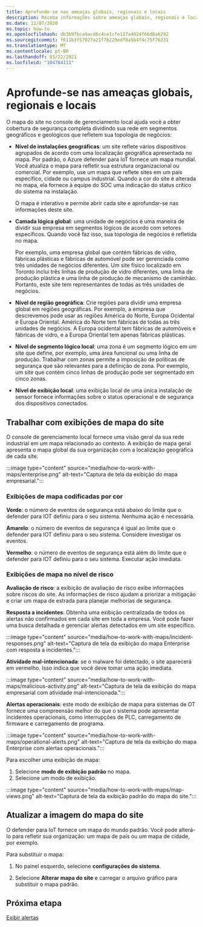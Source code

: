 ```yaml
---
title: Aprofunde-se nas ameaças globais, regionais e locais
description: Receba informações sobre ameaças globais, regionais e locais usando o mapa do site no console de gerenciamento local.
ms.date: 12/07/2020
ms.topic: how-to
ms.openlocfilehash: db3b9fbca9acd6c4ce1cfe137a4024f66d8a6292
ms.sourcegitcommit: f611b3f57027a21f7b229edf8a5b4f4c75f76331
ms.translationtype: MT
ms.contentlocale: pt-BR
ms.lasthandoff: 03/22/2021
ms.locfileid: "104784111"
---
```

# <a name="gain-insight-into-global-regional-and-local-threats"></a>Aprofunde-se nas ameaças globais, regionais e locais

O mapa do site no console de gerenciamento local ajuda você a obter cobertura de segurança completa dividindo sua rede em segmentos geográficos e geológicos que refletem sua topologia de negócios:

- **Nível de instalações geográficas**: um site reflete vários dispositivos agrupados de acordo com uma localização geográfica apresentada no mapa. Por padrão, o Azure defender para IoT fornece um mapa mundial. Você atualiza o mapa para refletir sua estrutura organizacional ou comercial. Por exemplo, use um mapa que reflete sites em um país específico, cidade ou campus industrial. Quando a cor do site é alterada no mapa, ela fornece à equipe do SOC uma indicação do status crítico do sistema na instalação.

  O mapa é interativo e permite abrir cada site e aprofundar-se nas informações deste site.

- **Camada lógica global**: uma unidade de negócios é uma maneira de dividir sua empresa em segmentos lógicos de acordo com setores específicos. Quando você faz isso, sua topologia de negócios é refletida no mapa.

  Por exemplo, uma empresa global que contém fábricas de vidro, fábricas plásticas e fábricas de automóvel pode ser gerenciada como três unidades de negócios diferentes. Um site físico localizado em Toronto inclui três linhas de produção de vidro diferentes, uma linha de produção plástica e uma linha de produção de mecanismo de caminhão. Portanto, este site tem representantes de todas as três unidades de negócios.

- **Nível de região geográfica**: Crie regiões para dividir uma empresa global em regiões geográficas. Por exemplo, a empresa que descrevemos pode usar as regiões América do Norte, Europa Ocidental e Europa Oriental. América do Norte tem fábricas de todas as três unidades de negócios. A Europa ocidental tem fábricas de automóveis e fábricas de vidro, e a Europa Oriental tem apenas fábricas plásticas.

- **Nível de segmento lógico local**: uma zona é um segmento lógico em um site que define, por exemplo, uma área funcional ou uma linha de produção. Trabalhar com zonas permite a imposição de políticas de segurança que são relevantes para a definição de zona. Por exemplo, um site que contém cinco linhas de produção pode ser segmentado em cinco zonas.

- **Nível de exibição local**: uma exibição local de uma única instalação de sensor fornece informações sobre o status operacional e de segurança dos dispositivos conectados.

## <a name="work-with-site-map-views"></a>Trabalhar com exibições de mapa do site

O console de gerenciamento local fornece uma visão geral da sua rede industrial em um mapa relacionado ao contexto. A exibição de mapa geral apresenta o mapa global da sua organização com a localização geográfica de cada site.

:::image type="content" source="media/how-to-work-with-maps/enterprise.png" alt-text="Captura de tela da exibição do mapa empresarial.":::

### <a name="color-coded-map-views"></a>Exibições de mapa codificadas por cor

**Verde**: o número de eventos de segurança está abaixo do limite que o defender para IOT definiu para o seu sistema. Nenhuma ação é necessária.

**Amarelo**: o número de eventos de segurança é igual ao limite que o defender para IOT definiu para o seu sistema. Considere investigar os eventos.  

**Vermelho**: o número de eventos de segurança está além do limite que o defender para IOT definiu para o seu sistema. Executar ação imediata.

### <a name="risk-level-map-views"></a>Exibições de mapa no nível de risco

**Avaliação de risco**: a exibição de avaliação de risco exibe informações sobre riscos do site. As informações de risco ajudam a priorizar a mitigação e criar um mapa de estrada para planejar melhorias de segurança.

**Resposta a incidentes**: Obtenha uma exibição centralizada de todos os alertas não confirmados em cada site em toda a empresa. Você pode fazer uma busca detalhada e gerenciar alertas detectados em um site específico.

:::image type="content" source="media/how-to-work-with-maps/incident-responses.png" alt-text="Captura de tela da exibição do mapa Enterprise com resposta a incidentes.":::

**Atividade mal-intencionada**: se o malware foi detectado, o site aparecerá em vermelho. Isso indica que você deve tomar uma ação imediata.

:::image type="content" source="media/how-to-work-with-maps/malicious-activity.png" alt-text="Captura de tela da exibição do mapa empresarial com atividade mal-intencionada.":::

**Alertas operacionais**: este modo de exibição de mapa para sistemas de OT fornece uma compreensão melhor do que o sistema pode apresentar incidentes operacionais, como interrupções de PLC, carregamento de firmware e carregamento de programa.

:::image type="content" source="media/how-to-work-with-maps/operational-alerts.png" alt-text="Captura de tela da exibição do mapa Enterprise com alertas operacionais.":::

Para escolher uma exibição de mapa:

1. Selecione **modo de exibição padrão** no mapa.
2. Selecione um modo de exibição.

:::image type="content" source="media/how-to-work-with-maps/map-views.png" alt-text="Captura de tela da exibição padrão do mapa do site.":::

## <a name="update-the-site-map-image"></a>Atualizar a imagem do mapa do site

O defender para IoT fornece um mapa do mundo padrão. Você pode alterá-lo para refletir sua organização: um mapa de país ou um mapa de cidade, por exemplo. 

Para substituir o mapa:

1. No painel esquerdo, selecione **configurações do sistema**.

2. Selecione **Alterar mapa do site** e carregar o arquivo gráfico para substituir o mapa padrão.

## <a name="next-step"></a>Próxima etapa

[Exibir alertas](how-to-view-alerts.md)
